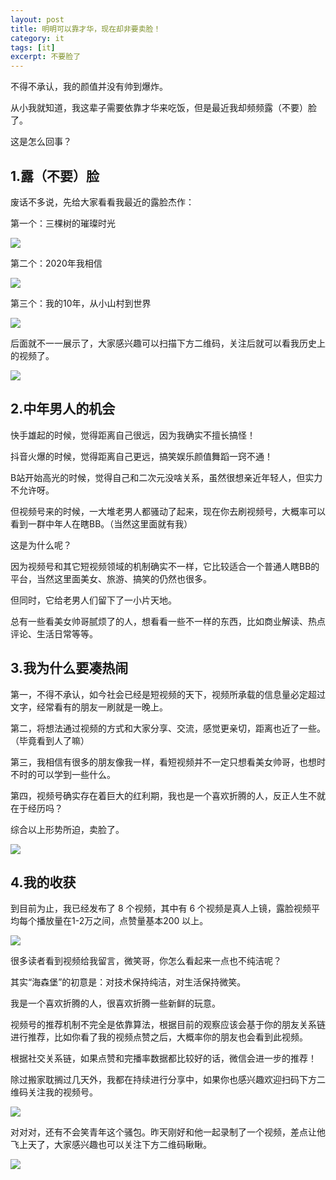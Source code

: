 ```yaml
---
layout: post
title: 明明可以靠才华，现在却非要卖脸！
category: it
tags: [it]
excerpt: 不要脸了
---
```


不得不承认，我的颜值并没有帅到爆炸。

从小我就知道，我这辈子需要依靠才华来吃饭，但是最近我却频频露（不要）脸了。

这是怎么回事？

## 1.露（不要）脸

废话不多说，先给大家看看我最近的露脸杰作：

第一个：三棵树的璀璨时光

![](http://favorites.ren/assets/images/2020/it/mailian01.jpeg) 

第二个：2020年我相信

![](http://favorites.ren/assets/images/2020/it/mailian02.jpeg) 

第三个：我的10年，从小山村到世界

![](http://favorites.ren/assets/images/2020/it/mailian03.jpeg) 

后面就不一一展示了，大家感兴趣可以扫描下方二维码，关注后就可以看我历史上的视频了。

![](http://favorites.ren/assets/images/2020/it/mailian04.jpeg) 


## 2.中年男人的机会

快手雄起的时候，觉得距离自己很远，因为我确实不擅长搞怪！

抖音火爆的时候，觉得距离自己更远，搞笑娱乐颜值舞蹈一窍不通！

B站开始高光的时候，觉得自己和二次元没啥关系，虽然很想亲近年轻人，但实力不允许呀。

但视频号来的时候，一大堆老男人都骚动了起来，现在你去刷视频号，大概率可以看到一群中年人在瞎BB。（当然这里面就有我）

这是为什么呢？

因为视频号和其它短视频领域的机制确实不一样，它比较适合一个普通人瞎BB的平台，当然这里面美女、旅游、搞笑的仍然也很多。

但同时，它给老男人们留下了一小片天地。

总有一些看美女帅哥腻烦了的人，想看看一些不一样的东西，比如商业解读、热点评论、生活日常等等。

## 3.我为什么要凑热闹

第一，不得不承认，如今社会已经是短视频的天下，视频所承载的信息量必定超过文字，经常看有的朋友一刷就是一晚上。

第二，将想法通过视频的方式和大家分享、交流，感觉更亲切，距离也近了一些。（毕竟看到人了嘛）

第三，我相信有很多的朋友像我一样，看短视频并不一定只想看美女帅哥，也想时不时的可以学到一些什么。

第四，视频号确实存在着巨大的红利期，我也是一个喜欢折腾的人，反正人生不就在于经历吗？

综合以上形势所迫，卖脸了。

![](http://favorites.ren/assets/images/2020/it/mailian05.jpeg) 
 

## 4.我的收获

到目前为止，我已经发布了 8 个视频，其中有 6 个视频是真人上镜，露脸视频平均每个播放量在1-2万之间，点赞量基本200 以上。

![](http://favorites.ren/assets/images/2020/it/mailian06.jpeg) 

很多读者看到视频给我留言，微笑哥，你怎么看起来一点也不纯洁呢？

其实“海森堡”的初意是：对技术保持纯洁，对生活保持微笑。

我是一个喜欢折腾的人，很喜欢折腾一些新鲜的玩意。

视频号的推荐机制不完全是依靠算法，根据目前的观察应该会基于你的朋友关系链进行推荐，比如你看了我的视频点赞之后，大概率你的朋友也会看到此视频。

根据社交关系链，如果点赞和完播率数据都比较好的话，微信会进一步的推荐！

除过搬家耽搁过几天外，我都在持续进行分享中，如果你也感兴趣欢迎扫码下方二维码关注我的视频号。

![](http://favorites.ren/assets/images/2020/it/mailian07.jpeg) 

对对对，还有不会笑青年这个骚包。昨天刚好和他一起录制了一个视频，差点让他飞上天了，大家感兴趣也可以关注下方二维码瞅瞅。

![](http://favorites.ren/assets/images/2020/it/mailian08.jpeg) 
